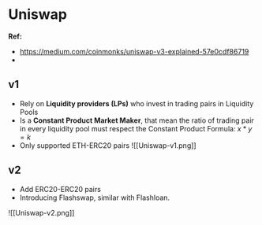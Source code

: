 # Uniswap
**Ref:**
- https://medium.com/coinmonks/uniswap-v3-explained-57e0cdf86719
- 
## v1
- Rely on **Liquidity providers (LPs)** who invest in trading pairs in Liquidity Pools
- Is a **Constant Product Market Maker**, that mean the ratio of trading pair in every liquidity pool must respect the Constant Product Formula: $x*y=k$
- Only supported ETH-ERC20 pairs
![[Uniswap-v1.png]]

## v2
- Add ERC20-ERC20 pairs
- Introducing Flashswap, similar with Flashloan.

![[Uniswap-v2.png]]
